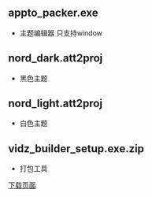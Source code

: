 
## appto_packer.exe 
- 主题编辑器 只支持window
## nord_dark.att2proj
- 黑色主题
## nord_light.att2proj
- 白色主题
## vidz_builder_setup.exe.zip
- 打包工具

[下载页面](https://github.com/woddp/packer/releases)